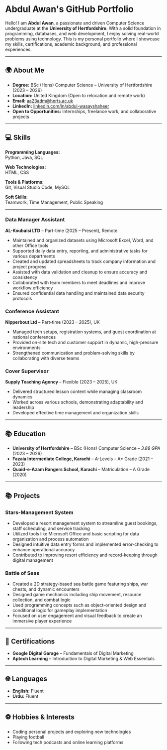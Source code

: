 # **Abdul Awan's GitHub Portfolio**

Hello! I am **Abdul Awan**, a passionate and driven Computer Science undergraduate at the **University of Hertfordshire**. With a solid foundation in programming, databases, and web development, I enjoy solving real-world problems using technology. This is my personal portfolio where I showcase my skills, certifications, academic background, and professional experiences.

---

## 🌍 **About Me**

- **Degree:** BSc (Hons) Computer Science – University of Hertfordshire (2023 – 2026)  
- **Location:** United Kingdom (Open to relocation and remote work)  
- **Email:** aa23adm@herts.ac.uk  
- **LinkedIn:** [linkedin.com/in/abdul-wasayshaheer](https://www.linkedin.com/in/abdul-wasayshaheer)  
- **Open to Opportunities:** Internships, freelance work, and collaborative projects  

---

## 💻 **Skills**

**Programming Languages:**  
Python, Java, SQL  

**Web Technologies:**  
HTML, CSS  

**Tools & Platforms:**  
Git, Visual Studio Code, MySQL  

**Soft Skills:**  
Teamwork, Time Management, Public Speaking  

---

### **Data Manager Assistant**  
**AL-Koubaisi LTD** – Part-time (2025 – Present), Remote  
- Maintained and organized datasets using Microsoft Excel, Word, and other Office tools  
- Supported daily data entry, reporting, and administrative tasks for various departments  
- Created and updated spreadsheets to track company information and project progress  
- Assisted with data validation and cleanup to ensure accuracy and consistency  
- Collaborated with team members to meet deadlines and improve workflow efficiency  
- Ensured confidential data handling and maintained data security protocols 


### **Conference Assistant**  
**Nipperbout Ltd** – Part-time (2023 – 2025), UK  
- Managed tech setups, registration systems, and guest coordination at national conferences  
- Provided on-site tech and customer support in dynamic, high-pressure environments  
- Strengthened communication and problem-solving skills by collaborating with diverse teams  

### **Cover Supervisor**  
**Supply Teaching Agency** – Flexible (2023 – 2025), UK  
- Delivered structured lesson content while managing classroom dynamics  
- Worked across various schools, demonstrating adaptability and leadership  
- Developed effective time management and organization skills  

---

## 📚 **Education**

- **University of Hertfordshire** – BSc (Hons) Computer Science – *3.88 GPA* (2023 – 2026)  
- **Fazaia Intermediate College, Karachi** – A-Levels – A* Grade (2021 – 2023)  
- **Quaid-e-Azam Rangers School, Karachi** – Matriculation – A Grade (2020)  

---
## 📚 **Projects**

### **Stars-Management System**
- Developed a resort management system to streamline guest bookings, staff scheduling, and service tracking  
- Utilized tools like Microsoft Office and basic scripting for data organization and process automation  
- Designed intuitive data entry forms and implemented error-checking to enhance operational accuracy  
- Contributed to improving resort efficiency and record-keeping through digital management  

### **Battle of Seas**
- Created a 2D strategy-based sea battle game featuring ships, war chests, and dynamic encounters  
- Designed game mechanics including ship movement, resource collection, and combat logic  
- Used programming concepts such as object-oriented design and conditional logic for gameplay implementation  
- Focused on user engagement and visual feedback to create an immersive player experience  
---
## 📜 **Certifications**

- **Google Digital Garage** – Fundamentals of Digital Marketing  
- **Aptech Learning** – Introduction to Digital Marketing & Web Essentials  

---

## 🌐 **Languages**

- **English:** Fluent  
- **Urdu:** Fluent  

---

## ⚽ **Hobbies & Interests**

- Coding personal projects and exploring new technologies  
- Playing football  
- Following tech podcasts and online learning platforms  
